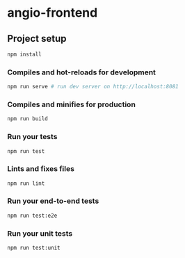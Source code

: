 # angio-frontend

## Project setup
```bash
npm install
```

### Compiles and hot-reloads for development
```bash
npm run serve # run dev server on http://localhost:8081
```

### Compiles and minifies for production
```bash
npm run build
```

### Run your tests
```bash
npm run test
```

### Lints and fixes files
```bash
npm run lint
```

### Run your end-to-end tests
```bash
npm run test:e2e
```

### Run your unit tests
```bash
npm run test:unit
```
